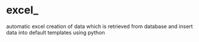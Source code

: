 # excel_
automatic excel creation of data which is retrieved from database and insert data into default templates using python 
